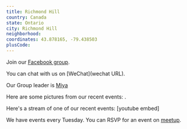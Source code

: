 ```yaml
---
title: Richmond Hill
country: Canada
state: Ontario
city: Richmond Hill
neighborhood: 
coordinates: 43.878165, -79.438503
plusCode:
---
```

Join our [Facebook group](https://www.facebook.com/groups/free.code.camp.richmond.hill).

You can chat with us on [WeChat](wechat URL).

Our Group leader is [Miya](freecodecamp.org/miya)

Here are some pictures from our recent events:
![]().

Here's a stream of one of our recent events:
[youtube embed]

We have events every Tuesday. You can RSVP for an event on [meetup](meetupurl).
